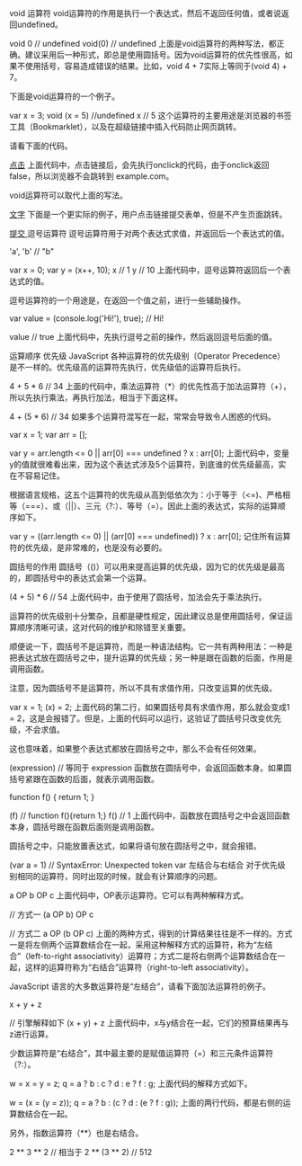 void 运算符
void运算符的作用是执行一个表达式，然后不返回任何值，或者说返回undefined。

void 0 // undefined
void(0) // undefined
上面是void运算符的两种写法，都正确。建议采用后一种形式，即总是使用圆括号。因为void运算符的优先性很高，如果不使用括号，容易造成错误的结果。比如，void 4 + 7实际上等同于(void 4) + 7。

下面是void运算符的一个例子。

var x = 3;
void (x = 5) //undefined
x // 5
这个运算符的主要用途是浏览器的书签工具（Bookmarklet），以及在超级链接中插入代码防止网页跳转。

请看下面的代码。

<script>
function f() {
  console.log('Hello World');
}
</script>
<a href="http://example.com" onclick="f(); return false;">点击</a>
上面代码中，点击链接后，会先执行onclick的代码，由于onclick返回false，所以浏览器不会跳转到 example.com。

void运算符可以取代上面的写法。

<a href="javascript: void(f())">文字</a>
下面是一个更实际的例子，用户点击链接提交表单，但是不产生页面跳转。

<a href="javascript: void(document.form.submit())">
  提交
</a>
逗号运算符
逗号运算符用于对两个表达式求值，并返回后一个表达式的值。

'a', 'b' // "b"

var x = 0;
var y = (x++, 10);
x // 1
y // 10
上面代码中，逗号运算符返回后一个表达式的值。

逗号运算符的一个用途是，在返回一个值之前，进行一些辅助操作。

var value = (console.log('Hi!'), true);
// Hi!

value // true
上面代码中，先执行逗号之前的操作，然后返回逗号后面的值。

运算顺序
优先级
JavaScript 各种运算符的优先级别（Operator Precedence）是不一样的。优先级高的运算符先执行，优先级低的运算符后执行。

4 + 5 * 6 // 34
上面的代码中，乘法运算符（*）的优先性高于加法运算符（+），所以先执行乘法，再执行加法，相当于下面这样。

4 + (5 * 6) // 34
如果多个运算符混写在一起，常常会导致令人困惑的代码。

var x = 1;
var arr = [];

var y = arr.length <= 0 || arr[0] === undefined ? x : arr[0];
上面代码中，变量y的值就很难看出来，因为这个表达式涉及5个运算符，到底谁的优先级最高，实在不容易记住。

根据语言规格，这五个运算符的优先级从高到低依次为：小于等于（<=)、严格相等（===）、或（||）、三元（?:）、等号（=）。因此上面的表达式，实际的运算顺序如下。

var y = ((arr.length <= 0) || (arr[0] === undefined)) ? x : arr[0];
记住所有运算符的优先级，是非常难的，也是没有必要的。

圆括号的作用
圆括号（()）可以用来提高运算的优先级，因为它的优先级是最高的，即圆括号中的表达式会第一个运算。

(4 + 5) * 6 // 54
上面代码中，由于使用了圆括号，加法会先于乘法执行。

运算符的优先级别十分繁杂，且都是硬性规定，因此建议总是使用圆括号，保证运算顺序清晰可读，这对代码的维护和除错至关重要。

顺便说一下，圆括号不是运算符，而是一种语法结构。它一共有两种用法：一种是把表达式放在圆括号之中，提升运算的优先级；另一种是跟在函数的后面，作用是调用函数。

注意，因为圆括号不是运算符，所以不具有求值作用，只改变运算的优先级。

var x = 1;
(x) = 2;
上面代码的第二行，如果圆括号具有求值作用，那么就会变成1 = 2，这是会报错了。但是，上面的代码可以运行，这验证了圆括号只改变优先级，不会求值。

这也意味着，如果整个表达式都放在圆括号之中，那么不会有任何效果。

(expression)
// 等同于
expression
函数放在圆括号中，会返回函数本身。如果圆括号紧跟在函数的后面，就表示调用函数。

function f() {
  return 1;
}

(f) // function f(){return 1;}
f() // 1
上面代码中，函数放在圆括号之中会返回函数本身，圆括号跟在函数后面则是调用函数。

圆括号之中，只能放置表达式，如果将语句放在圆括号之中，就会报错。

(var a = 1)
// SyntaxError: Unexpected token var
左结合与右结合
对于优先级别相同的运算符，同时出现的时候，就会有计算顺序的问题。

a OP b OP c
上面代码中，OP表示运算符。它可以有两种解释方式。

// 方式一
(a OP b) OP c

// 方式二
a OP (b OP c)
上面的两种方式，得到的计算结果往往是不一样的。方式一是将左侧两个运算数结合在一起，采用这种解释方式的运算符，称为“左结合”（left-to-right associativity）运算符；方式二是将右侧两个运算数结合在一起，这样的运算符称为“右结合”运算符（right-to-left associativity）。

JavaScript 语言的大多数运算符是“左结合”，请看下面加法运算符的例子。

x + y + z

// 引擎解释如下
(x + y) + z
上面代码中，x与y结合在一起，它们的预算结果再与z进行运算。

少数运算符是“右结合”，其中最主要的是赋值运算符（=）和三元条件运算符（?:）。

w = x = y = z;
q = a ? b : c ? d : e ? f : g;
上面代码的解释方式如下。

w = (x = (y = z));
q = a ? b : (c ? d : (e ? f : g));
上面的两行代码，都是右侧的运算数结合在一起。

另外，指数运算符（**）也是右结合。

2 ** 3 ** 2
// 相当于 2 ** (3 ** 2)
// 512